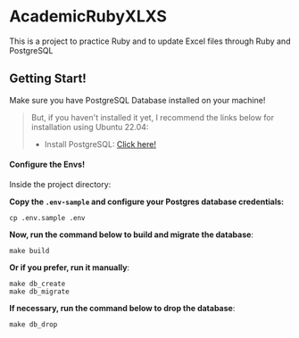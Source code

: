 # AcademicRubyXLXS
This is a project to practice Ruby and to update Excel files through Ruby and PostgreSQL

## Getting Start!

Make sure you have PostgreSQL Database installed on your machine!

> But, if you haven't installed it yet, I recommend the links below for installation using Ubuntu 22.04:
>
>  * Install PostgreSQL: [Click here!](https://www.digitalocean.com/community/tutorials/how-to-install-and-use-postgresql-on-ubuntu-22-04)

#### **Configure the Envs!**
Inside the project directory:

**Copy the `.env-sample` and configure your Postgres database credentials:**
```
cp .env.sample .env
```

**Now, run the command below to build and migrate the database**:
```
make build
```

**Or if you prefer, run it manually**:
```
make db_create
make db_migrate
```

**If necessary, run the command below to drop the database**:
```
make db_drop
```
